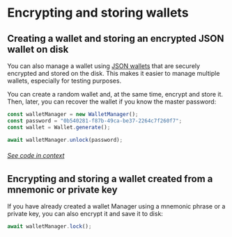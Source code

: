 # Encrypting and storing wallets

## Creating a wallet and storing an encrypted JSON wallet on disk

You can also manage a wallet using [JSON wallets](https://cryptobook.nakov.com/symmetric-key-ciphers/ethereum-wallet-encryption) that are securely encrypted and stored on the disk. This makes it easier to manage multiple wallets, especially for testing purposes.

You can create a random wallet and, at the same time, encrypt and store it. Then, later, you can recover the wallet if you know the master password:

```ts
const walletManager = new WalletManager();
const password = "0b540281-f87b-49ca-be37-2264c7f260f7";
const wallet = Wallet.generate();

await walletManager.unlock(password);
```

###### [See code in context](https://github.com/FuelLabs/fuels-ts/blob/master/packages/wallet-manager/src/wallet-manager.test.ts#L123-L129)

## Encrypting and storing a wallet created from a mnemonic or private key

If you have already created a wallet Manager using a mnemonic phrase or a private key, you can also encrypt it and save it to disk:

```ts
await walletManager.lock();
```
